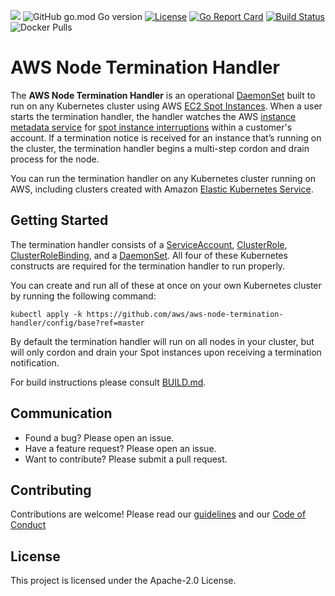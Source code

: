 ![](https://img.shields.io/badge/Kubernetes-%3E%3D%201.12-brightgreen) ![GitHub go.mod Go version](https://img.shields.io/github/go-mod/go-version/aws/aws-node-termination-handler?color=blueviolet) [![License](https://img.shields.io/badge/License-Apache%202.0-ff69b4.svg)](https://opensource.org/licenses/Apache-2.0) [![Go Report Card](https://goreportcard.com/badge/github.com/aws/aws-node-termination-handler)](https://goreportcard.com/report/github.com/aws/aws-node-termination-handler)  [![Build Status](https://travis-ci.org/aws/aws-node-termination-handler.svg?branch=master)](https://travis-ci.org/aws/aws-node-termination-handler) ![Docker Pulls](https://img.shields.io/docker/pulls/amazon/aws-node-termination-handler)
# AWS Node Termination Handler

The **AWS Node Termination Handler** is an operational [DaemonSet](https://kubernetes.io/docs/concepts/workloads/controllers/daemonset/) built to run on any Kubernetes cluster using AWS [EC2 Spot Instances](https://aws.amazon.com/ec2/spot/). When a user starts the termination handler, the handler watches the AWS [instance metadata service](https://docs.aws.amazon.com/AWSEC2/latest/UserGuide/ec2-instance-metadata.html) for [spot instance interruptions](https://docs.aws.amazon.com/AWSEC2/latest/UserGuide/spot-interruptions.html) within a customer's account. If a termination notice is received for an instance that’s running on the cluster, the termination handler begins a multi-step cordon and drain process for the node.

You can run the termination handler on any Kubernetes cluster running on AWS, including clusters created with Amazon [Elastic Kubernetes Service](https://docs.aws.amazon.com/eks/latest/userguide/what-is-eks.html).

## Getting Started
The termination handler consists of a [ServiceAccount](https://kubernetes.io/docs/tasks/configure-pod-container/configure-service-account/), [ClusterRole](https://kubernetes.io/docs/reference/access-authn-authz/rbac/), [ClusterRoleBinding](https://kubernetes.io/docs/reference/access-authn-authz/rbac/), and a [DaemonSet](https://kubernetes.io/docs/concepts/workloads/controllers/daemonset/). All four of these Kubernetes constructs are required for the termination handler to run properly.

You can create and run all of these at once on your own Kubernetes cluster by running the following command:
```
kubectl apply -k https://github.com/aws/aws-node-termination-handler/config/base?ref=master
```

By default the termination handler will run on all nodes in your cluster, but will only cordon and drain your Spot instances upon receiving a termination notification.

For build instructions please consult [BUILD.md](./BUILD.md).

## Communication
* Found a bug? Please open an issue.
* Have a feature request? Please open an issue.
* Want to contribute? Please submit a pull request.

##  Contributing
Contributions are welcome! Please read our [guidelines](https://github.com/aws/aws-node-termination-handler/blob/master/CONTRIBUTING.md) and our [Code of Conduct](https://github.com/aws/aws-node-termination-handler/blob/master/CODE_OF_CONDUCT.md)

## License
This project is licensed under the Apache-2.0 License.
